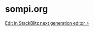 # sompi.org

[Edit in StackBlitz next generation editor ⚡️](https://stackblitz.com/~/github.com/atl4so/sompi.org)